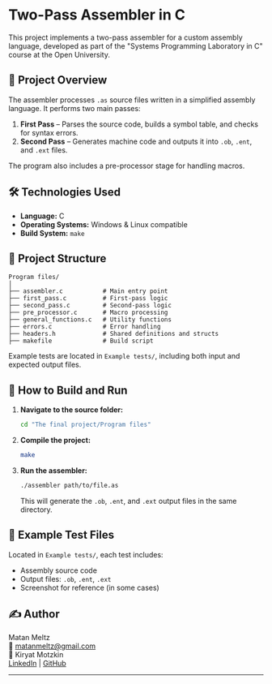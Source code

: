 # Two-Pass Assembler in C

This project implements a two-pass assembler for a custom assembly language, developed as part of the "Systems Programming Laboratory in C" course at the Open University.

## 📌 Project Overview

The assembler processes `.as` source files written in a simplified assembly language. It performs two main passes:
1. **First Pass** – Parses the source code, builds a symbol table, and checks for syntax errors.
2. **Second Pass** – Generates machine code and outputs it into `.ob`, `.ent`, and `.ext` files.

The program also includes a pre-processor stage for handling macros.

## 🛠️ Technologies Used

- **Language:** C
- **Operating Systems:** Windows & Linux compatible
- **Build System:** `make`

## 📁 Project Structure

```
Program files/
│
├── assembler.c           # Main entry point
├── first_pass.c          # First-pass logic
├── second_pass.c         # Second-pass logic
├── pre_processor.c       # Macro processing
├── general_functions.c   # Utility functions
├── errors.c              # Error handling
├── headers.h             # Shared definitions and structs
├── makefile              # Build script
```

Example tests are located in `Example tests/`, including both input and expected output files.

## 🔧 How to Build and Run

1. **Navigate to the source folder:**
   ```bash
   cd "The final project/Program files"
   ```

2. **Compile the project:**
   ```bash
   make
   ```

3. **Run the assembler:**
   ```bash
   ./assembler path/to/file.as
   ```

   This will generate the `.ob`, `.ent`, and `.ext` output files in the same directory.

## 📂 Example Test Files

Located in `Example tests/`, each test includes:
- Assembly source code
- Output files: `.ob`, `.ent`, `.ext`
- Screenshot for reference (in some cases)

## ✍️ Author

Matan Meltz  
📧 matanmeltz@gmail.com  
📍 Kiryat Motzkin  
[LinkedIn](<Add your link here>) | [GitHub](<Add your link here>)

---

